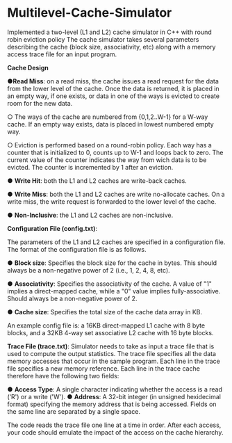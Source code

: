 # Multilevel-Cache-Simulator
Implemented a two-level (L1 and L2) cache simulator in C++ with round robin eviction policy
The cache simulator takes several parameters describing the cache (block size, associativity, etc) along with a
memory access trace file for an input program. 

**Cache Design**

●**Read Miss**: on a read miss, the cache issues a read request for the data from the lower level of the cache. 
Once the data is returned, it is placed in an empty way, if one exists, or data in one of the ways is evicted to
create room for the new data.

○	The ways of the cache are numbered from {0,1,2..W-1} for a W-way cache. If an empty way exists, data is placed 
in lowest numbered empty way.

○	Eviction is performed based on a round-robin policy. Each way has a counter that is initialized to 0, counts up
to W-1 and loops back to zero. The current value of the counter indicates the way from wich data is to be evicted.
The counter is incremented by 1 after an eviction.  

●	**Write Hit**: both the L1 and L2 caches are write-back caches.

●	**Write Miss**: both the L1 and L2 caches are write no-allocate caches. On a write miss, the write request is 
forwarded to the lower level of the cache.

●	**Non-Inclusive**: the L1 and L2 caches are non-inclusive.  

**Configuration File (config.txt)**:

The parameters of the L1 and L2 caches are specified in a configuration file. The format of the configuration file
is as follows. 

●	**Block size**: Specifies the block size for the cache in bytes. This should always be a non-negative power
of 2 (i.e., 1, 2, 4, 8, etc).

●	**Associativity**: Specifies the associativity of the cache. A value of "1" implies a direct-mapped cache, 
while a "0" value implies fully-associative. Should always be a non-negative power of 2.

●	**Cache size**: Specifies the total size of the cache data array in KB. 

An example config file is: a 16KB direct-mapped L1 cache with 8 byte blocks, and a 32KB 4-way set associative L2 cache
with 16 byte blocks.

**Trace File (trace.txt)**:
Simulator needs to take as input a trace file that is used to compute the output statistics. The trace file specifies
all the data memory accesses that occur in the sample program. Each line in the trace file specifies a new memory 
reference. Each line in the trace cache therefore have the following two fields:

●	**Access Type**: A single character indicating whether the access is a read (‘R') or a write ('W').
●	**Address**: A 32-bit integer (in unsigned hexidecimal format) specifying the memory address that is being accessed.
Fields on the same line are separated by a single space. 

The code reads the trace file one line at a time in order. After each access, your code should emulate the impact of
the access on the cache hierarchy.

